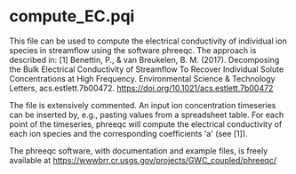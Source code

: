 # compute_EC.pqi

This file can be used to compute the electrical conductivity of individual ion species in streamflow using the software phreeqc. The approach is described in:
[1] Benettin, P., & van Breukelen, B. M. (2017). Decomposing the Bulk Electrical Conductivity of Streamflow To Recover Individual Solute Concentrations at High Frequency. Environmental Science & Technology Letters, acs.estlett.7b00472. https://doi.org/10.1021/acs.estlett.7b00472

The file is extensively commented. An input ion concentration timeseries can be inserted by, e.g., pasting values from a spreadsheet table. For each point of the timeseries, phreeqc will compute the electrical conductivity of each ion species and the corresponding coefficients 'a' (see [1]).

The phreeqc software, with documentation and example files, is freely available at https://wwwbrr.cr.usgs.gov/projects/GWC_coupled/phreeqc/
